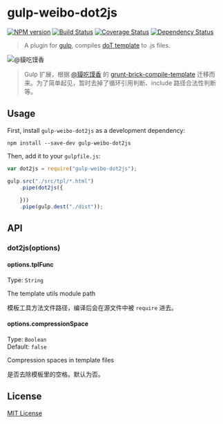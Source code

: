 # gulp-weibo-dot2js
[![NPM version][npm-image]][npm-url] [![Build Status][travis-image]][travis-url]  [![Coverage Status][coveralls-image]][coveralls-url] [![Dependency Status][depstat-image]][depstat-url]

> A plugin for [gulp](https://github.com/wearefractal/gulp), compiles [doT template](https://github.com/olado/doT) to .js files.

![@貘吃馍香](http://tp1.sinaimg.cn/1660579792/180/5621671207/1)
> Gulp 扩展，根据 [@貘吃馍香](http://weibo.com/itapir) 的 [grunt-brick-compile-template](https://github.com/FlashSoft/grunt-brick-compile-template.git) 迁移而来。为了简单起见，暂时去掉了循环引用判断、include 路径合法性判断等。

## Usage

First, install `gulp-weibo-dot2js` as a development dependency:

```shell
npm install --save-dev gulp-weibo-dot2js
```

Then, add it to your `gulpfile.js`:

```javascript
var dot2js = require("gulp-weibo-dot2js");

gulp.src("./src/tpl/*.html")
	.pipe(dot2js({
		
	}))
	.pipe(gulp.dest("./dist"));
```

## API

### dot2js(options)

#### options.tplFunc
Type: `String`  

The template utils module path

模板工具方法文件路径，编译后会在源文件中被 `require` 进去。

#### options.compressionSpace
Type: `Boolean`  
Default: `false`

Compression spaces in template files

是否去除模板里的空格。默认为否。


## License

[MIT License](http://en.wikipedia.org/wiki/MIT_License)

[npm-url]: https://npmjs.org/package/gulp-weibo-dot2js
[npm-image]: https://badge.fury.io/js/gulp-weibo-dot2js.png

[travis-url]: http://travis-ci.org/liuweifeng/gulp-weibo-dot2js
[travis-image]: https://secure.travis-ci.org/liuweifeng/gulp-weibo-dot2js.png?branch=master

[coveralls-url]: https://coveralls.io/r/liuweifeng/gulp-weibo-dot2js
[coveralls-image]: https://coveralls.io/repos/liuweifeng/gulp-weibo-dot2js/badge.png

[depstat-url]: https://david-dm.org/liuweifeng/gulp-weibo-dot2js
[depstat-image]: https://david-dm.org/liuweifeng/gulp-weibo-dot2js.png
